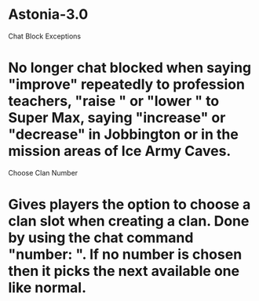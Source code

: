 Astonia-3.0
===========
Chat Block Exceptions

No longer chat blocked when saying "improve" repeatedly to profession teachers, "raise <skill>" or "lower <skill>" to Super Max, saying "increase" or "decrease" in Jobbington or in the mission areas of Ice Army Caves.
===========
Choose Clan Number

Gives players the option to choose a clan slot when creating a clan. Done by using the chat command "number: <nr>". If no number is chosen then it picks the next available one like normal.
===========
